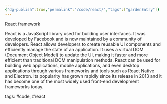 ```yaml
---
{"dg-publish":true,"permalink":"/code/react/","tags":["gardenEntry"]}
---
```



React framework

React is a JavaScript library used for building user interfaces. It was developed by Facebook and is now maintained by a community of developers. React allows developers to create reusable UI components and efficiently manage the state of an application. It uses a virtual DOM (Document Object Model) to update the UI, making it faster and more efficient than traditional DOM manipulation methods. React can be used for building web applications, mobile applications, and even desktop applications through various frameworks and tools such as React Native and Electron. Its popularity has grown rapidly since its release in 2013 and it has become one of the most widely used front-end development frameworks today.

tags: #code, #react